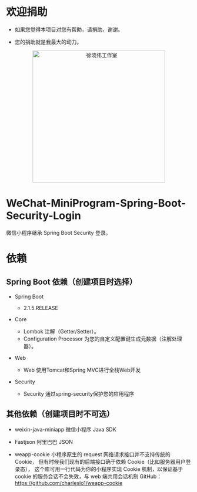 # 欢迎捐助

- 如果您觉得本项目对您有帮助，请捐助，谢谢。

- 您的捐助就是我最大的动力。

<p align=center>
  <a href="https://xuxiaowei.com.cn">
    <img src="https://cdn2.xuxiaowei.com.cn/img/QRCode.png/xuxiaowei.com.cn" alt="徐晓伟工作室" width="360">
  </a>
</p>


# WeChat-MiniProgram-Spring-Boot-Security-Login
微信小程序继承 Spring Boot Security 登录。

# 依赖

## Spring Boot 依赖（创建项目时选择）

- Spring Boot
    - 2.1.5.RELEASE

- Core
    - Lombok                    注解（Getter/Setter）。
    - Configuration Processor   为您的自定义配置键生成元数据（注解处理器）。
	
- Web
    - Web                       使用Tomcat和Spring MVC进行全栈Web开发
    
- Security
    - Security                  通过spring-security保护您的应用程序
    
    
## 其他依赖（创建项目时不可选）

- weixin-java-miniapp           微信小程序 Java SDK

- Fastjson                      阿里巴巴 JSON

- weapp-cookie					小程序原生的 request 网络请求接口并不支持传统的 Cookie，
								但有时候我们现有的后端接口确于依赖 Cookie（比如服务器用户登录态），
								这个库可用一行代码为你的小程序实现 Cookie 机制，以保证基于 cookie 的服务会话不会失效，与 web 端共用会话机制
								GitHub：https://github.com/charleslo1/weapp-cookie